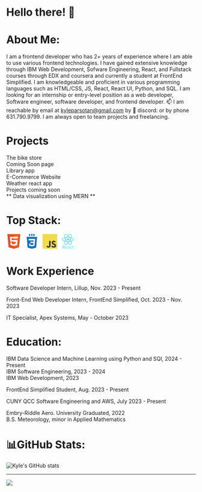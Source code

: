 
# Hello there! 👋

# About Me:
I am a frontend developer who has 2+ years of experience where I am able to use various frontend technologies. I have gained extensive knowledge through IBM Web Development, Sofware Engineering, React, and Fullstack courses through EDX and coursera and currently a student at FrontEnd Simplified. I am knowledgeable and proficient in various programming languages such as HTML/CSS, JS, React, React UI, Python, and SQL. I am looking for an internship or entry-level position as a web developer, Software engineer, software developer, and frontend developer. 📫 I am reachable by email at kyleparsotan@gmail.com by 👯 discord:  or by phone 631.790.9799. I am always open to team projects and freelancing.

# Projects
The bike store
<br />
Coming Soon page
<br />
Library app
<br />
E-Commerce Website
<br />
Weather react app
<br />
Projects coming soon
<br />
** Data visualization using MERN **

# Top Stack:
<!--- [![Top Langs](https://github-readme-stats.vercel.app/api/top-langs/?username=Kyl67899&layout=compact&theme=vision-friendly-dark)](https://github.com/anuraghazra/github-readme-stats) --->

<div>
  <img src="https://github.com/devicons/devicon/blob/master/icons/html5/html5-original.svg" title="HTML5" alt="HTML" width="40" height="40"/>&nbsp;
  <img src="https://github.com/devicons/devicon/blob/master/icons/css3/css3-plain-wordmark.svg"  title="CSS3" alt="CSS" width="40" height="40"/>&nbsp;
  <img src="https://github.com/devicons/devicon/blob/master/icons/javascript/javascript-original.svg" title="JavaScript" alt="JavaScript" width="40" height="40"/>&nbsp;
  <img src="https://github.com/devicons/devicon/blob/master/icons/react/react-original-wordmark.svg" title="React" alt="React" width="40" height="40"/>&nbsp;
</div>

# Work Experience

Software Developer Intern, Lillup, Nov. 2023 - Present

Front-End Web Developer Intern, FrontEnd Simplified, Oct. 2023 - Nov. 2023
<br />


IT Specialist, Apex Systems, May - October 2023

# Education:
IBM Data Science and Machine Learning using Python and SQl, 2024 - Present
<br />
IBM Software Engineering, 2023 - 2024
<br />
IBM Web Development, 2023

FrontEnd Simplified Student, Aug. 2023 - Present

CUNY QCC Software Engineering and AWS, July 2023 - Present

Embry-Riddle Aero. University Graduated, 2022
<br />
B.S. Meteorology, minor in Applied Mathematics

# 📊GitHub Stats:
<!--- [![GitHub Streak](http://github-readme-streak-stats.herokuapp.com?user=Kyl67899)](https://git.io/streak-stats) --->
![Kyle's GitHub stats](https://github-readme-stats.vercel.app/api?username=Kyl67899&show_icons=true)

---
[![](https://visitcount.itsvg.in/api?id=Kyl67899&label=Profile%20Views&color=12&icon=1&pretty=false)](https://visitcount.itsvg.in)
